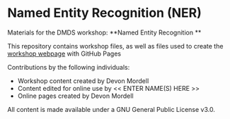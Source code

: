 # Named Entity Recognition (NER)
Materials for the DMDS workshop: **Named Entity Recognition **  

This repository contains workshop files, as well as files used to create the [workshop webpage](https://scds.github.io/text-analysis-2/) with GitHub Pages   


Contributions by the following individuals: 
- Workshop content created by Devon Mordell 
- Content edited for online use by << ENTER NAME(S) HERE >> 
- Online pages created by Devon Mordell


  
All content is made available under a GNU General Public License v3.0.
